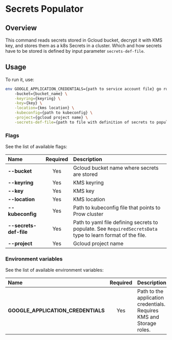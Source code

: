 # Secrets Populator

## Overview

This command reads secrets stored in Gcloud bucket, decrypt it with KMS key, and stores them as a k8s Secrets in a cluster.
Which and how secrets have to be stored is defined by input parameter `secrets-def-file`.

## Usage

To run it, use:

```bash
env GOOGLE_APPLICATION_CREDENTIALS={path to service account file} go run main.go \ 
    -bucket={bucket_name} \
    -keyring={keyring} \
    -key={key} \
    -location={kms location} \
    -kubeconfig={path to kubeconfig} \
    -project={gcloud project name} \
    -secrets-def-file={path to file with definition of secrets to populate}
```


### Flags

See the list of available flags:

| Name                      | Required | Description                                                                                          |
| :------------------------ | :------: | :--------------------------------------------------------------------------------------------------- |
| **--bucket**              |   Yes    | Gcloud bucket name where secrets are stored                                
| **--keyring**             |   Yes    | KMS keyring            
| **--key**                 |   Yes    |  KMS key
| **--location**            |   Yes    |  KMS location            
| **--kubeconfig**          |   Yes    | Path to kubeconfig file that points to Prow cluster    
| **--secrets-def-file**    |   Yes    | Path to yaml file defining secrets to populate. See `RequiredSecretsData` type to learn format of the file.   
| **--project**             |   Yes    | Gcloud project name   

### Environment variables

See the list of available environment variables:

| Name                                  | Required | Description                                                                                          |
| :------------------------------------ | :------: | :--------------------------------------------------------------------------------------------------- |
| **GOOGLE_APPLICATION_CREDENTIALS**    |    Yes   | Path to the application credentials. Requires KMS and Storage roles.                            
